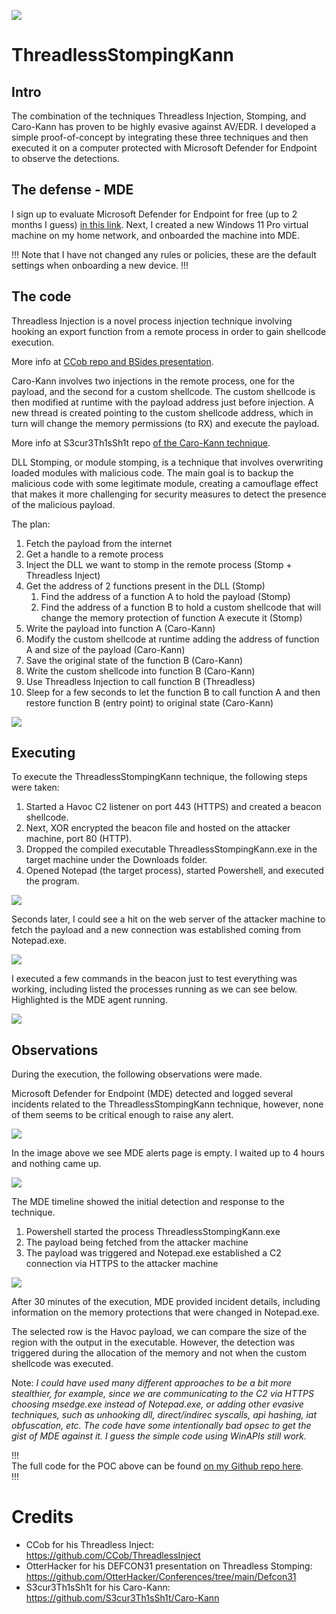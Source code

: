 ![](imgs/threadlessstompingkann/banner.png)

# ThreadlessStompingKann

## Intro
The combination of the techniques Threadless Injection, Stomping, and Caro-Kann has proven to be highly evasive against AV/EDR. I developed a simple proof-of-concept by integrating these three techniques and then executed it on a computer protected with Microsoft Defender for Endpoint to observe the detections.

## The defense - MDE
I sign up to evaluate Microsoft Defender for Endpoint for free (up to 2 months I guess) [in this link](https://learn.microsoft.com/en-us/microsoft-365/security/defender-endpoint/evaluate-mde?view=o365-worldwide). Next, I created a new Windows 11 Pro virtual machine on my home network, and onboarded the machine into MDE.

!!!
Note that I have not changed any rules or policies, these are the default settings when onboarding a new device.
!!!


## The code
Threadless Injection is a novel process injection technique involving hooking an export function from a remote process in order to gain shellcode execution.

More info at [CCob repo and BSides presentation](https://github.com/CCob/ThreadlessInject).

Caro-Kann involves two injections in the remote process, one for the payload, and the second for a custom shellcode. The custom shellcode is then modified at runtime with the payload address just before injection. A new thread is created pointing to the custom shellcode address, which in turn will change the memory permissions (to RX) and execute the payload.

More info at S3cur3Th1sSh1t repo [of the Caro-Kann technique](https://github.com/S3cur3Th1sSh1t/Caro-Kann#caro-kann).

DLL Stomping, or module stomping, is a technique that involves overwriting loaded modules with malicious code. The main goal is to backup the malicious code with some legitimate module, creating a camouflage effect that makes it more challenging for security measures to detect the presence of the malicious payload.

The plan:
1. Fetch the payload from the internet
2. Get a handle to a remote process
3. Inject the DLL we want to stomp in the remote process (Stomp + Threadless Inject)
4. Get the address of 2 functions present in the DLL (Stomp)
    1. Find the address of a function A to hold the payload (Stomp)
    2. Find the address of a function B to hold a custom shellcode that will change the memory protection of function A execute it (Stomp)
5. Write the payload into function A (Caro-Kann)
6. Modify the custom shellcode at runtime adding the address of function A and size of the payload (Caro-Kann)
7. Save the original state of the function B (Caro-Kann)
8. Write the custom shellcode into function B (Caro-Kann)
9. Use Threadless Injection to call function B (Threadless)
10. Sleep for a few seconds to let the function B to call function A and then restore function B (entry point) to original state (Caro-Kann)

![](imgs/threadlessstompingkann/ThreadlessStompingKann.gif)

## Executing
To execute the ThreadlessStompingKann technique, the following steps were taken:
1. Started a Havoc C2 listener on port 443 (HTTPS) and created a beacon shellcode. 
2. Next, XOR encrypted the beacon file and hosted on the attacker machine, port 80 (HTTP). 
3. Dropped the compiled executable ThreadlessStompingKann.exe in the target machine under the Downloads folder. 
4. Opened Notepad (the target process), started Powershell, and executed the program.

![](imgs/threadlessstompingkann/1-Running.png)

Seconds later, I could see a hit on the web server of the attacker machine to fetch the payload and a new connection was established coming from Notepad.exe.

![](imgs/threadlessstompingkann/2-Havoc.png)

I executed a few commands in the beacon just to test everything was working, including listed the processes running as we can see below. Highlighted is the MDE agent running.

![](imgs/threadlessstompingkann/2-Havoc-processes.png)

## Observations

During the execution, the following observations were made.

Microsoft Defender for Endpoint (MDE) detected and logged several incidents related to the ThreadlessStompingKann technique, however, none of them seems to be critical enough to raise any alert.

![](imgs/threadlessstompingkann/4-MDEIncidents.png)

In the image above we see MDE alerts page is empty. I waited up to 4 hours and nothing came up.

![](imgs/threadlessstompingkann/3-MDETimeline.png)

The MDE timeline showed the initial detection and response to the technique.

1. Powershell started the process ThreadlessStompingKann.exe
2. The payload being fetched from the attacker machine
3. The payload was triggered and Notepad.exe established a C2 connection via HTTPS to the attacker machine

![](imgs/threadlessstompingkann/3-MDETimeline_Protections.png)

After 30 minutes of the execution, MDE provided incident details, including information on the memory protections that were changed in Notepad.exe. 

The selected row is the Havoc payload, we can compare the size of the region with the output in the executable. However, the detection was triggered during the allocation of the memory and not when the custom shellcode was executed.


Note:
*I could have used many different approaches to be a bit more stealthier, for example, since we are communicating to the C2 via HTTPS choosing msedge.exe instead of Notepad.exe, or adding other evasive techniques, such as unhooking dll, direct/indirec syscalls, api hashing, iat obfuscation, etc. The code have some intentionally bad opsec to get the gist of MDE against it. I guess the simple code using WinAPIs still work.*


!!!  
The full code for the POC above can be found [on my Github repo here](https://github.com/caueb/ThreadlessStompingKann).   
!!!



# Credits
- CCob for his Threadless Inject: https://github.com/CCob/ThreadlessInject
- OtterHacker for his DEFCON31 presentation on Threadless Stomping: https://github.com/OtterHacker/Conferences/tree/main/Defcon31
- S3cur3Th1sSh1t for his Caro-Kann: https://github.com/S3cur3Th1sSh1t/Caro-Kann